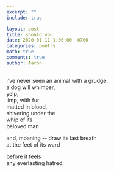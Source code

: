 ```yaml
---
excerpt: ""
include: true

layout: post
title: should you
date: 2020-01-11 1:00:00 -0700
categories: poetry
math: true
comments: true
author: Aaron
---
```




i've never seen an animal with a grudge.  
a dog will whimper,  
yelp,  
limp, with fur  
matted in blood,  
shivering under the  
whip of its  
beloved man  

and, moaning -- draw its last breath  
at the feet of its ward  

before it feels  
any everlasting hatred.
